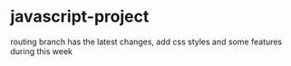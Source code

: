 # javascript-project


routing branch has the latest changes, add css styles and some features during this week
